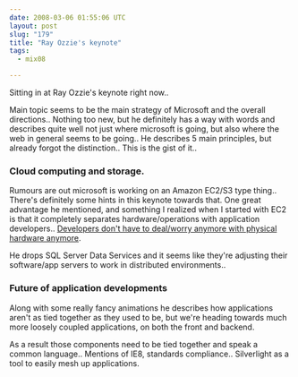 ```yaml
---
date: 2008-03-06 01:55:06 UTC
layout: post
slug: "179"
title: "Ray Ozzie's keynote"
tags:
  - mix08

---
```

<p>Sitting in at Ray Ozzie's keynote right now..</p>

<p>Main topic seems to be the main strategy of Microsoft and the overall directions.. Nothing too new, but he definitely has a way with words and describes quite well not just where microsoft is going, but also where the web in general seems to be going.. He describes 5 main principles, but already forgot the distinction.. This is the gist of it..</p>

<h3>Cloud computing and storage.</h3>

<p>Rumours are out microsoft is working on an Amazon EC2/S3 type thing.. There's definitely some hints in this keynote towards that. One great advantage he mentioned, and something I realized when I started with EC2 is that it completely separates hardware/operations with application developers.. <a href="http://en.wikipedia.org/wiki/Utility_computing">Developers don't have to deal/worry anymore with physical hardware anymore</a>.</p>

<p>He drops SQL Server Data Services and it seems like they're adjusting their software/app servers to work in distributed environments..</p>

<h3>Future of application developments</h3>

<p>Along with some really fancy animations he describes how applications aren't as tied together as they used to be, but we're heading towards much more loosely coupled applications, on both the front and backend.</p>

<p>As a result those components need to be tied together and speak a common language.. Mentions of IE8, standards compliance.. Silverlight as a tool to easily mesh up applications.</p>
